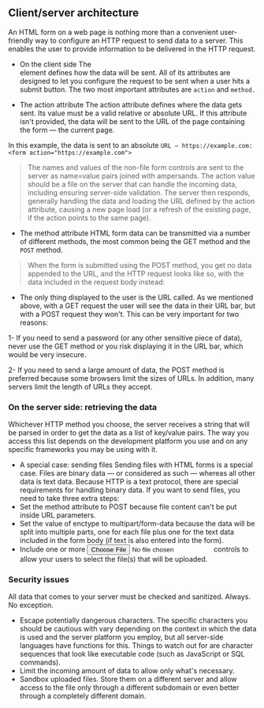 ## Client/server architecture
An HTML form on a web page is nothing more than a convenient user-friendly way to configure an HTTP request to send data to a server. This enables the user to provide information to be delivered in the HTTP request.
- On the client side
The <form> element defines how the data will be sent. All of its attributes are designed to let you configure the request to be sent when a user hits a submit button. The two most important attributes are ``action`` and ``method.``
- The action attribute
The action attribute defines where the data gets sent. Its value must be a valid relative or absolute URL. If this attribute isn't provided, the data will be sent to the URL of the page containing the form — the current page.

In this example, the data is sent to an absolute ``URL — https://example.com:``
``<form action="https://example.com">``
>The names and values of the non-file form controls are sent to the server as name=value pairs joined with ampersands. The action value should be a file on the server that can handle the incoming data, including ensuring server-side validation. The server then responds, generally handling the data and loading the URL defined by the action attribute, causing a new page load (or a refresh of the existing page, if the action points to the same page).

- The method attribute
 HTML form data can be transmitted via a number of different methods, the most common being the GET method and the ``POST`` method.
 > When the form is submitted using the POST method, you get no data appended to the URL, and the HTTP request looks like so, with the data included in the request body instead:
 
 
 - The only thing displayed to the user is the URL called. As we mentioned above, with a GET request the user will see the data in their URL bar, but with a POST request they won't. This can be very important for two reasons:
 
 1- If you need to send a password (or any other sensitive piece of data), never use the GET method or you risk displaying it in the URL bar, which would be very insecure.
 
 2- If you need to send a large amount of data, the POST method is preferred because some browsers limit the sizes of URLs. In addition, many servers limit the length of URLs they accept.
 ### On the server side: retrieving the data
 Whichever HTTP method you choose, the server receives a string that will be parsed in order to get the data as a list of key/value pairs. The way you access this list depends on the development platform you use and on any specific frameworks you may be using with it.
 - A special case: sending files
 Sending files with HTML forms is a special case. Files are binary data — or considered as such — whereas all other data is text data. Because HTTP is a text protocol, there are special requirements for handling binary data.
 If you want to send files, you need to take three extra steps:
- Set the method attribute to POST because file content can't be put inside URL parameters.
- Set the value of enctype to multipart/form-data because the data will be split into multiple parts, one for each file plus one for the text data included in the form body (if text is also entered into the form).
- Include one or more <input type="file"> controls to allow your users to select the file(s) that will be uploaded.

### Security issues
All data that comes to your server must be checked and sanitized. Always. No exception.
- Escape potentially dangerous characters. The specific characters you should be cautious with vary depending on the context in which the data is used and the server platform you employ, but all server-side languages have functions for this. Things to watch out for are character sequences that look like executable code (such as JavaScript or SQL commands).
- Limit the incoming amount of data to allow only what's necessary.
- Sandbox uploaded files. Store them on a different server and allow access to the file only through a different subdomain or even better through a completely different domain.
